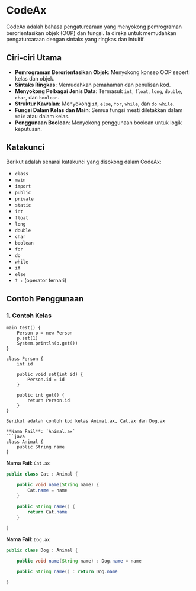 # CodeAx

CodeAx adalah bahasa pengaturcaraan yang menyokong pemrograman berorientasikan objek (OOP) dan fungsi. Ia direka untuk memudahkan pengaturcaraan dengan sintaks yang ringkas dan intuitif.

## Ciri-ciri Utama

- **Pemrograman Berorientasikan Objek**: Menyokong konsep OOP seperti kelas dan objek.
- **Sintaks Ringkas**: Memudahkan pemahaman dan penulisan kod.
- **Menyokong Pelbagai Jenis Data**: Termasuk `int`, `float`, `long`, `double`, `char`, dan `boolean`.
- **Struktur Kawalan**: Menyokong `if`, `else`, `for`, `while`, dan `do while`.
- **Fungsi Dalam Kelas dan Main**: Semua fungsi mesti diletakkan dalam `main` atau dalam kelas.
- **Penggunaan Boolean**: Menyokong penggunaan boolean untuk logik keputusan.

## Katakunci

Berikut adalah senarai katakunci yang disokong dalam CodeAx:

- `class`
- `main`
- `import`
- `public`
- `private`
- `static`
- `int`
- `float`
- `long`
- `double`
- `char`
- `boolean`
- `for`
- `do`
- `while`
- `if`
- `else`
- `? :` (operator ternari)

## Contoh Penggunaan

### 1. Contoh Kelas

```codeax
main test() {
    Person p = new Person
    p.set(1)
    System.println(p.get())
}

class Person {
    int id

    public void set(int id) {
        Person.id = id
    }

    public int get() {
        return Person.id
    }
}

Berikut adalah contoh kod kelas Animal.ax, Cat.ax dan Dog.ax

**Nama Fail**: `Animal.ax`
```java
class Animal {
    public String name
}
```

**Nama Fail**: `Cat.ax`
```java
public class Cat : Animal {

    public void name(String name) {
        Cat.name = name
    }

    public String name() {
        return Cat.name
    }

}
```

**Nama Fail**: `Dog.ax`
```java
public class Dog : Animal {

    public void name(String name) : Dog.name = name

    public String name() : return Dog.name

}
```
